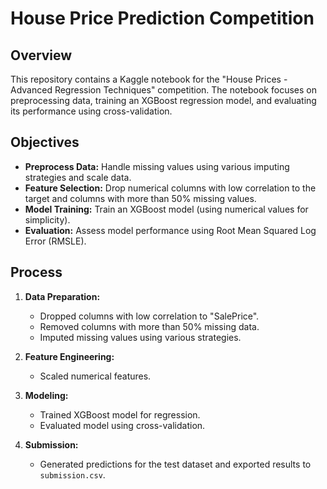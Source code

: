 # House Price Prediction Competition

## Overview

This repository contains a Kaggle notebook for the "House Prices - Advanced Regression Techniques" competition. The notebook focuses on preprocessing data, training an XGBoost regression model, and evaluating its performance using cross-validation.

## Objectives

- **Preprocess Data:** Handle missing values using various imputing strategies and scale data.
- **Feature Selection:** Drop numerical columns with low correlation to the target and columns with more than 50% missing values.
- **Model Training:** Train an XGBoost model (using numerical values for simplicity).
- **Evaluation:** Assess model performance using Root Mean Squared Log Error (RMSLE).

## Process

1. **Data Preparation:** 
   - Dropped columns with low correlation to "SalePrice".
   - Removed columns with more than 50% missing data.
   - Imputed missing values using various strategies.

2. **Feature Engineering:**
   - Scaled numerical features.

3. **Modeling:**
   - Trained XGBoost model for regression.
   - Evaluated model using cross-validation.

4. **Submission:**
   - Generated predictions for the test dataset and exported results to `submission.csv`.
